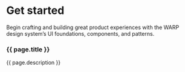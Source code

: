 <script setup>
const pages = [{
  title: "Mission, values, principles",
  description: "The Warp Design System mission reflecting its values and principles",
  href: "mission-values-principles",
},
{
  title: "Web Developers",
  description: "Getting started guide for Web developers",
  href: "developers/web/",
},
{
  title: "iOS Developers",
  description: "Getting started guide for iOS developers",
  href: "developers/ios/",
},
{
  title: "Android Developers",
  description: "Getting started guide for Android developers",
  href: "developers/android/",
},
{
  title: "Designers",
  description: "Getting started guide for designers",
  href: "designers/warp-in-figma/",
}]
</script>

# Get started
Begin crafting and building great product experiences with the WARP design system’s UI foundations, components, and patterns.

<cards class="grid grid-cols-1 sm:grid-cols-2 gap-12">
  <card
    v-for="page in pages"
    :key="page.title"
    class="flex flex-col border border-gray-200 p-4 rounded-md shadow-sm"
  >
    <h3 class="h4 text-m! static! mt-16! mx-16!">
      <a
        :href="page.href"
        class="block before:content-empty before:absolute before:top-0 before:right-0 before:bottom-0 before:left-0 focus:outline-0"
      >
        {{ page.title }}
      </a>
    </h3>
    <p class="m-16! text-s">{{ page.description }}</p>
  </card>
</cards>